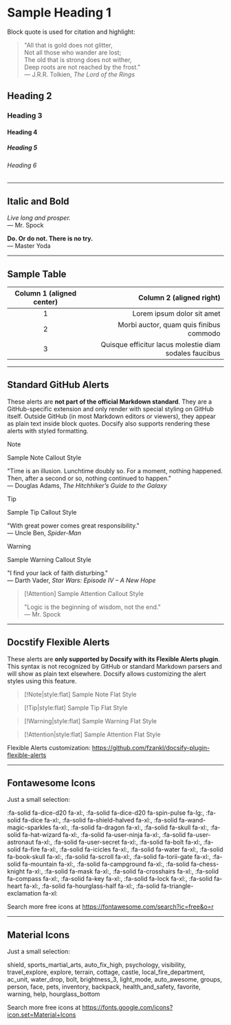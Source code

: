 # Sample Heading 1

Block quote is used for citation and highlight:

> "All that is gold does not glitter,  
> Not all those who wander are lost;  
> The old that is strong does not wither,  
> Deep roots are not reached by the frost."  
> — J.R.R. Tolkien, *The Lord of the Rings*

## Heading 2

### Heading 3

#### Heading 4

##### Heading 5

###### Heading 6

---

## Italic and Bold

*Live long and prosper.*  
— Mr. Spock

**Do. Or do not. There is no try.**  
— Master Yoda

---

## Sample Table

| Column 1 (aligned center) | Column 2 (aligned right) |
|:--------:|---------:|
| 1 | Lorem ipsum dolor sit amet |
| 2 | Morbi auctor, quam quis finibus commodo |
| 3 | Quisque efficitur lacus molestie diam sodales faucibus |

---

## Standard GitHub Alerts

These alerts are **not part of the official Markdown standard**. They are a GitHub-specific extension and only render with special styling on GitHub itself. Outside GitHub (in most Markdown editors or viewers), they appear as plain text inside block quotes. Docsify also supports rendering these alerts with styled formatting.

> [!Note]
> Sample Note Callout Style  
>  
> "Time is an illusion. Lunchtime doubly so. For a moment, nothing happened. Then, after a second or so, nothing continued to happen."  
> — Douglas Adams, *The Hitchhiker’s Guide to the Galaxy*

> [!Tip]
> Sample Tip Callout Style  
>  
> "With great power comes great responsibility."  
> — Uncle Ben, *Spider-Man*

> [!Warning]
> Sample Warning Callout Style  
>  
> "I find your lack of faith disturbing."  
> — Darth Vader, *Star Wars: Episode IV – A New Hope*

> [!Attention]
> Sample Attention Callout Style  
>  
> "Logic is the beginning of wisdom, not the end."  
> — Mr. Spock

---

## Docstify Flexible Alerts

These alerts are **only supported by Docsify with its Flexible Alerts plugin**. This syntax is not recognized by GitHub or standard Markdown parsers and will show as plain text elsewhere. Docsify allows customizing the alert styles using this feature.

> [!Note|style:flat]
> Sample Note Flat Style

> [!Tip|style:flat]
> Sample Tip Flat Style

> [!Warning|style:flat]
> Sample Warning Flat Style

> [!Attention|style:flat]
> Sample Attention Flat Style

Flexible Alerts customization: https://github.com/fzankl/docsify-plugin-flexible-alerts

---

## Fontawesome Icons 

Just a small selection:

:fa-solid fa-dice-d20 fa-xl:, 
:fa-solid fa-dice-d20 fa-spin-pulse fa-lg:, 
:fa-solid fa-dice fa-xl:, 
:fa-solid fa-shield-halved fa-xl:, 
:fa-solid fa-wand-magic-sparkles fa-xl:, 
:fa-solid fa-dragon fa-xl:, 
:fa-solid fa-skull fa-xl:, 
:fa-solid fa-hat-wizard fa-xl:, 
:fa-solid fa-user-ninja fa-xl:, 
:fa-solid fa-user-astronaut fa-xl:, 
:fa-solid fa-user-secret fa-xl:, 
:fa-solid fa-bolt fa-xl:, 
:fa-solid fa-fire fa-xl:, 
:fa-solid fa-icicles fa-xl:, 
:fa-solid fa-water fa-xl:, 
:fa-solid fa-book-skull fa-xl:, 
:fa-solid fa-scroll fa-xl:, 
:fa-solid fa-torii-gate fa-xl:, 
:fa-solid fa-mountain fa-xl:, 
:fa-solid fa-campground fa-xl:, 
:fa-solid fa-chess-knight fa-xl:, 
:fa-solid fa-mask fa-xl:, 
:fa-solid fa-crosshairs fa-xl:, 
:fa-solid fa-compass fa-xl:, 
:fa-solid fa-key fa-xl:, 
:fa-solid fa-lock fa-xl:, 
:fa-solid fa-heart fa-xl:, 
:fa-solid fa-hourglass-half fa-xl:, 
:fa-solid fa-triangle-exclamation fa-xl:

Search more free icons at https://fontawesome.com/search?ic=free&o=r

---

## Material Icons

Just a small selection:

<span class="material-icons">shield</span>, 
<span class="material-icons">sports_martial_arts</span>, 
<span class="material-icons">auto_fix_high</span>, 
<span class="material-icons">psychology</span>, 
<span class="material-icons">visibility</span>, 
<span class="material-icons">travel_explore</span>, 
<span class="material-icons">explore</span>, 
<span class="material-icons">terrain</span>, 
<span class="material-icons">cottage</span>, 
<span class="material-icons">castle</span>, 
<span class="material-icons">local_fire_department</span>, 
<span class="material-icons">ac_unit</span>, 
<span class="material-icons">water_drop</span>, 
<span class="material-icons">bolt</span>, 
<span class="material-icons">brightness_3</span>, 
<span class="material-icons">light_mode</span>, 
<span class="material-icons">auto_awesome</span>, 
<span class="material-icons">groups</span>, 
<span class="material-icons">person</span>, 
<span class="material-icons">face</span>, 
<span class="material-icons">pets</span>, 
<span class="material-icons">inventory</span>, 
<span class="material-icons">backpack</span>, 
<span class="material-icons">health_and_safety</span>, 
<span class="material-icons">favorite</span>, 
<span class="material-icons">warning</span>, 
<span class="material-icons">help</span>, 
<span class="material-icons">hourglass_bottom</span>

Search more free icons at https://fonts.google.com/icons?icon.set=Material+Icons

